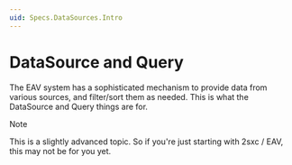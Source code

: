 ```yaml
---
uid: Specs.DataSources.Intro
---
```

# DataSource and Query

The EAV system has a sophisticated mechanism to provide data from various sources, and filter/sort them as needed. This is what the DataSource and Query things are for. 

> [!NOTE]
> This is a slightly advanced topic. So if you're just starting with 2sxc / EAV, this may not be for you yet. 